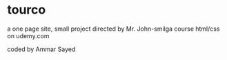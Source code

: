 # tourco

a one page site, small project directed by Mr. John-smilga
course html/css on udemy.com

coded by Ammar Sayed
